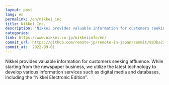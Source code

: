 ```yaml
---
layout: post
lang: en
permalink: /en/nikkei_inc
title: Nikkei Inc.
description: 'Nikkei provides valuable information for customers seeking affluence. While starting from the newspaper business, we utilize the latest technology to develop various information services such as digital media and databases, including the “Nikkei Electronic Edition”.'
categories: 
link: https://www.nikkei.co.jp/nikkeiinfo/en/
commit_url: https://github.com/remote-jp/remote-in-japan/commit/883ba23a0a8f808855dba9033e99d74188f99c21
commit_at:  2022-09-01
---
```


<p>Nikkei provides valuable information for customers seeking affluence. While starting from the newspaper business, we utilize the latest technology to develop various information services such as digital media and databases, including the “Nikkei Electronic Edition”.</p>
